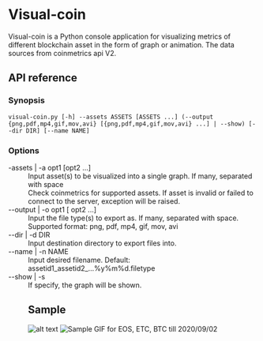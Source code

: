 # Visual-coin
Visual-coin is a Python console application for visualizing metrics of different blockchain asset in the form of graph or animation. The data sources from coinmetrics api V2.

## API reference
### Synopsis
`visual-coin.py [-h] --assets ASSETS [ASSETS ...] (--output {png,pdf,mp4,gif,mov,avi} [{png,pdf,mp4,gif,mov,avi} ...] | --show) [--dir DIR] [--name NAME]`


### Options
<dl>
  <dt>-assets | -a opt1 [opt2 ...]
  <dd>Input asset(s) to be visualized into a single graph. If many, separated with space
  <dd> Check coinmetrics for supported assets. If asset is invalid or failed to connect to the server, exception will be raised.

  <dt>--output | -o opt1 [ opt2 ...]
  <dd>Input the file type(s) to export as. If many, separated with space.
  <dd>Supported format: png, pdf, mp4, gif, mov, avi

  <dt>--dir | -d DIR
  <dd>Input destination directory to export files into.

  <dt>--name | -n NAME
  <dd>Input desired filename. Default: assetid1_assetid2_...%y%m%d.filetype

  <dt>--show | -s
  <dd>If specify, the graph will be shown.
<dl>

## Sample
![alt text](https://github.com/qsuelin/visual-coin/blob/master/sample/eos_etc_btc200902.png "Sample PNG for EOS, ETC, BTC till 2020/09/02")
![Sample GIF for EOS, ETC, BTC till 2020/09/02](https://github.com/qsuelin/visual-coin/blob/master/sample/eos_etc_btc200902.gif)

